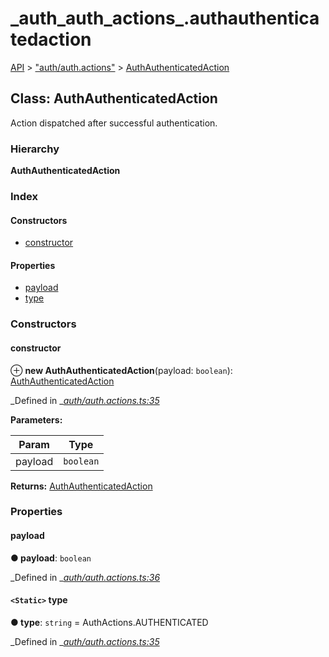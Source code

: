 # \_auth\_auth\_actions\_.authauthenticatedaction

[API](../../api-1.md) &gt; ["auth/auth.actions"](../modules/_auth_auth_actions_.md) &gt; [AuthAuthenticatedAction](_auth_auth_actions_.authauthenticatedaction.md)

## Class: AuthAuthenticatedAction

Action dispatched after successful authentication.

### Hierarchy

**AuthAuthenticatedAction**

### Index

#### Constructors

* [constructor](_auth_auth_actions_.authauthenticatedaction.md#constructor)

#### Properties

* [payload](_auth_auth_actions_.authauthenticatedaction.md#payload)
* [type](_auth_auth_actions_.authauthenticatedaction.md#type)

### Constructors

#### constructor

⊕ **new AuthAuthenticatedAction**\(payload: `boolean`\): [AuthAuthenticatedAction](_auth_auth_actions_.authauthenticatedaction.md)

_Defined in _[_auth/auth.actions.ts:35_](https://github.com/authumn/authumn-angular/blob/93ce399/projects/authumn-angular/src/auth/auth.actions.ts#L35)

**Parameters:**

| Param | Type |
| --- | --- |
| payload | `boolean` |

**Returns:** [AuthAuthenticatedAction](_auth_auth_actions_.authauthenticatedaction.md)

### Properties

#### payload

**● payload**: `boolean`

_Defined in _[_auth/auth.actions.ts:36_](https://github.com/authumn/authumn-angular/blob/93ce399/projects/authumn-angular/src/auth/auth.actions.ts#L36)

#### `<Static>` type

**● type**: `string` = AuthActions.AUTHENTICATED

_Defined in _[_auth/auth.actions.ts:35_](https://github.com/authumn/authumn-angular/blob/93ce399/projects/authumn-angular/src/auth/auth.actions.ts#L35)

